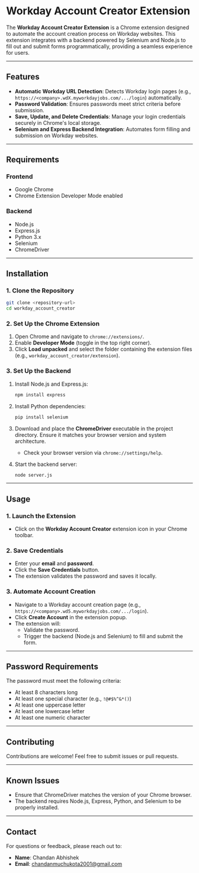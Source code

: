 
# **Workday Account Creator Extension**

The **Workday Account Creator Extension** is a Chrome extension designed to automate the account creation process on Workday websites. This extension integrates with a backend powered by Selenium and Node.js to fill out and submit forms programmatically, providing a seamless experience for users.

---

## **Features**
- **Automatic Workday URL Detection**: Detects Workday login pages (e.g., `https://<company>.wdX.myworkdayjobs.com/.../login`) automatically.
- **Password Validation**: Ensures passwords meet strict criteria before submission.
- **Save, Update, and Delete Credentials**: Manage your login credentials securely in Chrome's local storage.
- **Selenium and Express Backend Integration**: Automates form filling and submission on Workday websites.

---

## **Requirements**
### **Frontend**
- Google Chrome
- Chrome Extension Developer Mode enabled

### **Backend**
- Node.js
- Express.js
- Python 3.x
- Selenium
- ChromeDriver

---

## **Installation**

### **1. Clone the Repository**
```bash
git clone <repository-url>
cd workday_account_creator
```

### **2. Set Up the Chrome Extension**
1. Open Chrome and navigate to `chrome://extensions/`.
2. Enable **Developer Mode** (toggle in the top right corner).
3. Click **Load unpacked** and select the folder containing the extension files (e.g., `workday_account_creator/extension`).

### **3. Set Up the Backend**
1. Install Node.js and Express.js:
   ```bash
   npm install express
   ```
2. Install Python dependencies:
   ```bash
   pip install selenium
   ```
3. Download and place the **ChromeDriver** executable in the project directory. Ensure it matches your browser version and system architecture.
   - Check your browser version via `chrome://settings/help`.

4. Start the backend server:
   ```bash
   node server.js
   ```

---

## **Usage**

### **1. Launch the Extension**
- Click on the **Workday Account Creator** extension icon in your Chrome toolbar.

### **2. Save Credentials**
- Enter your **email** and **password**.
- Click the **Save Credentials** button.
- The extension validates the password and saves it locally.

### **3. Automate Account Creation**
- Navigate to a Workday account creation page (e.g., `https://<company>.wd5.myworkdayjobs.com/.../login`).
- Click **Create Account** in the extension popup.
- The extension will:
  - Validate the password.
  - Trigger the backend (Node.js and Selenium) to fill and submit the form.


---

## **Password Requirements**
The password must meet the following criteria:
- At least 8 characters long
- At least one special character (e.g., `!@#$%^&*()`)
- At least one uppercase letter
- At least one lowercase letter
- At least one numeric character

---

## **Contributing**
Contributions are welcome! Feel free to submit issues or pull requests.

---

## **Known Issues**
- Ensure that ChromeDriver matches the version of your Chrome browser.
- The backend requires Node.js, Express, Python, and Selenium to be properly installed.

---

## **Contact**
For questions or feedback, please reach out to:

- **Name**: Chandan Abhishek
- **Email**: chandanmuchukota2001@gmail.com
